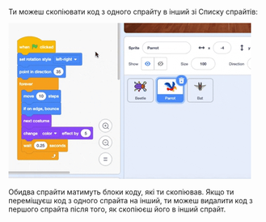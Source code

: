 
Ти можеш скопіювати код з одного спрайту в інший зі Списку спрайтів:

![Перетягни код з Області коду одного спрайта на інший спрайт у Списку спрайтів, а потім відпусти код.](images/drag-parrot-code.gif)

Обидва спрайти матимуть блоки коду, які ти скопіював. Якщо ти переміщуєш код з одного спрайта на інший, ти можеш видалити код з першого спрайта після того, як скопіюєш його в інший спрайт.


